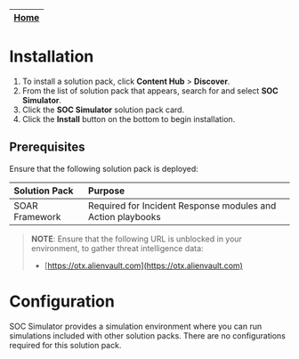 | [Home](https://github.com/fortinet-fortisoar/solution-pack-soc-simulator/blob/develop/README.md) | 
|--------------------------------------------|

# Installation

1. To install a solution pack, click **Content Hub** > **Discover**.    
2. From the list of solution pack that appears, search for and select **SOC Simulator**. 
3. Click the **SOC Simulator** solution pack card.    
4. Click the **Install** button on the bottom to begin installation.

## Prerequisites

Ensure that the following solution pack is deployed:

|Solution Pack|Purpose|
| :- | :- |
|SOAR Framework|Required for Incident Response modules and Action playbooks|

>**NOTE**: Ensure that the following URL is unblocked in your environment, to gather threat intelligence data:
>- [https://otx.alienvault.com](https://otx.alienvault.com)

# Configuration

SOC Simulator provides a simulation environment where you can run simulations included with other solution packs. There are no configurations required for this solution pack.
